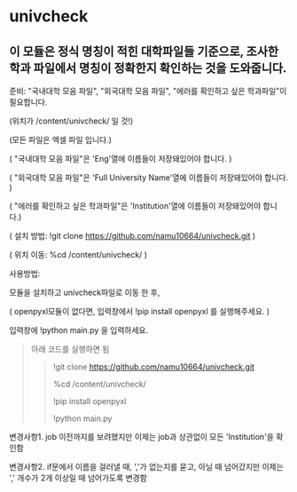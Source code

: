 # univcheck
## 이 모듈은 정식 명칭이 적힌 대학파일들 기준으로, 조사한 학과 파일에서 명칭이 정확한지 확인하는 것을 도와줍니다.

 준비: "국내대학 모음 파일", "외국대학 모음 파일", "에러를 확인하고 싶은 학과파일"이 필요합니다. 
 
 (위치가 /content/univcheck/ 일 것!)
 
 (모든 파일은 엑셀 파일 입니다.)
 
 ( "국내대학 모음 파일"은 'Eng'열에 이름들이 저장돼있어야 합니다. )
 
 ( "외국대학 모음 파일"은 'Full University Name'열에 이름들이 저장돼있어야 합니다. )
 
 ( "에러를 확인하고 싶은 학과파일"은 'Institution'열에 이름들이 저장돼있어야 합니다.)
 
 ( 설치 방법: !git clone https://github.com/namu10664/univcheck.git )
 
 ( 위치 이동: %cd /content/univcheck/ )

 사용방법: 
 
 모듈을 설치하고 univcheck파일로 이동 한 후,

 ( openpyxl모듈이 없다면, 입력창에서 !pip install openpyxl 를 실행해주세요. )
 
 입력창에 !python main.py 을 입력하세요.


>아래 코드를 실행하면 됨
>
>>!git clone https://github.com/namu10664/univcheck.git
>>
>>%cd /content/univcheck/
>>
>>!pip install openpyxl 
>>
>>!python main.py

변경사항1. job 이전까지를 보려했지만 이제는 job과 상관없이 모든 'Institution'을 확인함

변경사항2. if문에서 이름을 걸러낼 때, ','가 없는지를 묻고, 아닐 때 넘어갔지만 이제는 ',' 개수가 2개 이상일 때 넘어가도록 변경함
